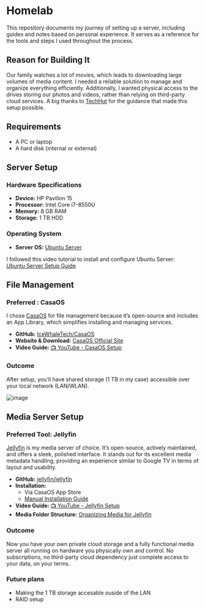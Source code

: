 # Homelab

This repository documents my journey of setting up a server, including guides and notes based on personal experience. It serves as a reference for the tools and steps I used throughout the process.

## Reason for Building It

Our family watches a lot of movies, which leads to downloading large volumes of media content. I needed a reliable solution to manage and organize everything efficiently. Additionally, I wanted physical access to the drives storing our photos and videos, rather than relying on third-party cloud services. A big thanks to [TechHut](https://www.youtube.com/@TechHut) for the guidance that made this setup possible.

## Requirements

- A PC or laptop
- A hard disk (internal or external)

## Server Setup

### Hardware Specifications 

- **Device:** HP Pavilion 15  
- **Processor:** Intel Core i7-8550U  
- **Memory:** 8 GB RAM  
- **Storage:** 1 TB HDD

### Operating System

- **Server OS:** [Ubuntu Server](https://ubuntu.com/download/server)

I followed this video tutorial to install and configure Ubuntu Server:  
[Ubuntu Server Setup Guide](https://youtu.be/K2m52F0S2w8?si=5OSzqiiiStJMuMUU)

## File Management

### Preferred : CasaOS

I chose [CasaOS](https://casaos.zimaspace.com/) for file management because it’s open-source and includes an App Library, which simplifies installing and managing services.

- **GitHub:** [IceWhaleTech/CasaOS](https://github.com/IceWhaleTech/CasaOS)  
- **Website & Download:** [CasaOS Official Site](https://casaos.zimaspace.com/)  
- **Video Guide:** [📺 YouTube - CasaOS Setup](https://youtu.be/_qNWpdFqLIU?si=SnM5qwoqMNNDSgvx)

### Outcome

After setup, you’ll have shared storage (1 TB in my case) accessible over your local network (LAN/WLAN).

![image](https://github.com/user-attachments/assets/dcd2e445-8fc5-4d1c-8c04-5ed22a3052a8)


## Media Server Setup

### Preferred Tool: Jellyfin

[Jellyfin](https://jellyfin.org/) is my media server of choice. It’s open-source, actively maintained, and offers a sleek, polished interface. It stands out for its excellent media metadata handling; providing an experience similar to Google TV in terms of layout and usability.

- **GitHub:** [jellyfin/jellyfin](https://github.com/jellyfin/jellyfin)  
- **Installation:**  
  - Via CasaOS App Store  
  - [Manual Installation Guide](https://jellyfin.org/docs/general/installation/)  
- **Video Guide:** [📺 YouTube - Jellyfin Setup](https://youtu.be/eJvQKLVrmU8?si=pzzFvGuj3HJmn65x)  
- **Media Folder Structure:** [Organizing Media for Jellyfin](https://jellyfin.org/docs/general/server/media/movies)

### Outcome

Now you have your own private cloud storage and a fully functional media server all running on hardware you physically own and control. No subscriptions, no third-party cloud dependency just complete access to your data, on your terms.

### Future plans 
- Making the 1 TB storage accesable ouside of the LAN
- RAID setup



